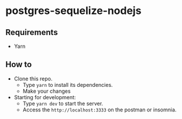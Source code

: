# postgres-sequelize-nodejs
## Requirements

-  Yarn

## How to

-  Clone this repo.
   -  Type `yarn` to install its dependencies.
   -  Make your changes
-  Starting for development:
   -  Type `yarn dev` to start the server.
   -  Access the `http://localhost:3333` on the postman or insomnia.
